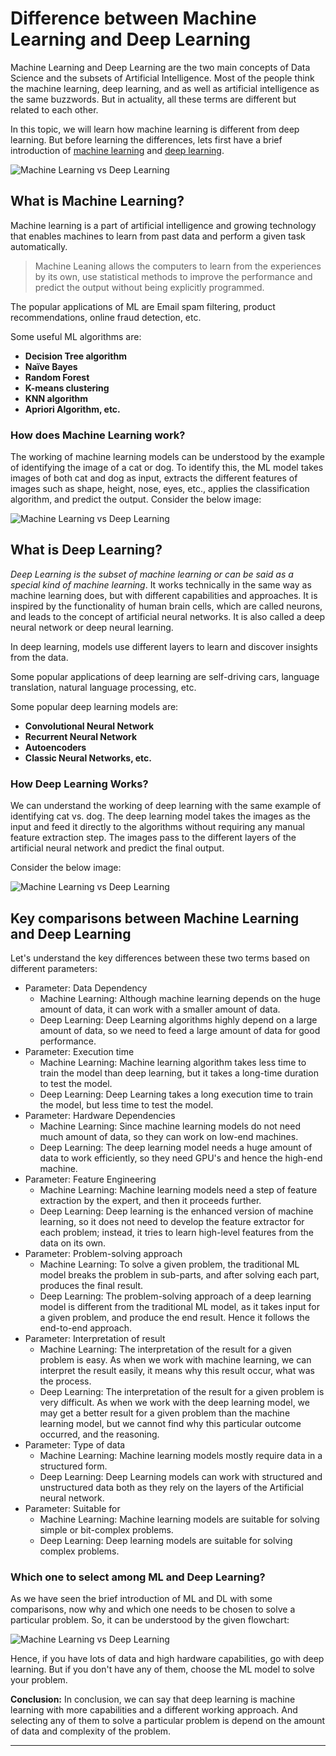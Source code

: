 # Difference between Machine Learning and Deep Learning 

Machine Learning and Deep Learning are the two main concepts of Data Science and the subsets of Artificial Intelligence. Most of the people think the machine learning, deep learning, and as well as artificial intelligence as the same buzzwords. But in actuality, all these terms are different but related to each other.

In this topic, we will learn how machine learning is different from deep learning. But before learning the differences, lets first have a brief introduction of [machine learning](https://www.javatpoint.com/machine-learning) and [deep learning](https://www.javatpoint.com/deep-learning).

![Machine Learning vs Deep Learning](https://static.javatpoint.com/tutorial/machine-learning/images/machine-learning-vs-deep-learning.png)

What is Machine Learning?
-------------------------

Machine learning is a part of artificial intelligence and growing technology that enables machines to learn from past data and perform a given task automatically.

> Machine Leaning allows the computers to learn from the experiences by its own, use statistical methods to improve the performance and predict the output without being explicitly programmed.

The popular applications of ML are Email spam filtering, product recommendations, online fraud detection, etc.

Some useful ML algorithms are:

*   **Decision Tree algorithm**
*   **Naïve Bayes**
*   **Random Forest**
*   **K-means clustering**
*   **KNN algorithm**
*   **Apriori Algorithm, etc.**

### How does Machine Learning work?

The working of machine learning models can be understood by the example of identifying the image of a cat or dog. To identify this, the ML model takes images of both cat and dog as input, extracts the different features of images such as shape, height, nose, eyes, etc., applies the classification algorithm, and predict the output. Consider the below image:

![Machine Learning vs Deep Learning](https://static.javatpoint.com/tutorial/machine-learning/images/machine-learning-vs-deep-learning2.png)

What is Deep Learning?
----------------------

_Deep Learning is the subset of machine learning or can be said as a special kind of machine learning_. It works technically in the same way as machine learning does, but with different capabilities and approaches. It is inspired by the functionality of human brain cells, which are called neurons, and leads to the concept of artificial neural networks. It is also called a deep neural network or deep neural learning.

In deep learning, models use different layers to learn and discover insights from the data.

Some popular applications of deep learning are self-driving cars, language translation, natural language processing, etc.

Some popular deep learning models are:

*   **Convolutional Neural Network**
*   **Recurrent Neural Network**
*   **Autoencoders**
*   **Classic Neural Networks, etc.**

### How Deep Learning Works?

We can understand the working of deep learning with the same example of identifying cat vs. dog. The deep learning model takes the images as the input and feed it directly to the algorithms without requiring any manual feature extraction step. The images pass to the different layers of the artificial neural network and predict the final output.

Consider the below image:

![Machine Learning vs Deep Learning](https://static.javatpoint.com/tutorial/machine-learning/images/machine-learning-vs-deep-learning3.png)

Key comparisons between Machine Learning and Deep Learning
----------------------------------------------------------

Let's understand the key differences between these two terms based on different parameters:



* Parameter: Data Dependency
  * Machine Learning: Although machine learning depends on the huge amount of data, it can work with a smaller amount of data.
  * Deep Learning: Deep Learning algorithms highly depend on a large amount of data, so we need to feed a large amount of data for good performance.
* Parameter: Execution time
  * Machine Learning: Machine learning algorithm takes less time to train the model than deep learning, but it takes a long-time duration to test the model.
  * Deep Learning: Deep Learning takes a long execution time to train the model, but less time to test the model.
* Parameter: Hardware Dependencies
  * Machine Learning: Since machine learning models do not need much amount of data, so they can work on low-end machines.
  * Deep Learning: The deep learning model needs a huge amount of data to work efficiently, so they need GPU's and hence the high-end machine.
* Parameter: Feature Engineering
  * Machine Learning: Machine learning models need a step of feature extraction by the expert, and then it proceeds further.
  * Deep Learning: Deep learning is the enhanced version of machine learning, so it does not need to develop the feature extractor for each problem; instead, it tries to learn high-level features from the data on its own.
* Parameter: Problem-solving approach 
  * Machine Learning: To solve a given problem, the traditional ML model breaks the problem in sub-parts, and after solving each part, produces the final result.
  * Deep Learning: The problem-solving approach of a deep learning model is different from the traditional ML model, as it takes input for a given problem, and produce the end result. Hence it follows the end-to-end approach.
* Parameter: Interpretation of result
  * Machine Learning: The interpretation of the result for a given problem is easy. As when we work with machine learning, we can interpret the result easily, it means why this result occur, what was the process.
  * Deep Learning: The interpretation of the result for a given problem is very difficult. As when we work with the deep learning model, we may get a better result for a given problem than the machine learning model, but we cannot find why this particular outcome occurred, and the reasoning.
* Parameter: Type of data
  * Machine Learning: Machine learning models mostly require data in a structured form.
  * Deep Learning: Deep Learning models can work with structured and unstructured data both as they rely on the layers of the Artificial neural network.
* Parameter: Suitable for
  * Machine Learning: Machine learning models are suitable for solving simple or bit-complex problems.
  * Deep Learning: Deep learning models are suitable for solving complex problems.


### Which one to select among ML and Deep Learning?

As we have seen the brief introduction of ML and DL with some comparisons, now why and which one needs to be chosen to solve a particular problem. So, it can be understood by the given flowchart:

![Machine Learning vs Deep Learning](https://static.javatpoint.com/tutorial/machine-learning/images/machine-learning-vs-deep-learning4.png)

Hence, if you have lots of data and high hardware capabilities, go with deep learning. But if you don't have any of them, choose the ML model to solve your problem.

**Conclusion:** In conclusion, we can say that deep learning is machine learning with more capabilities and a different working approach. And selecting any of them to solve a particular problem is depend on the amount of data and complexity of the problem.

* * *

